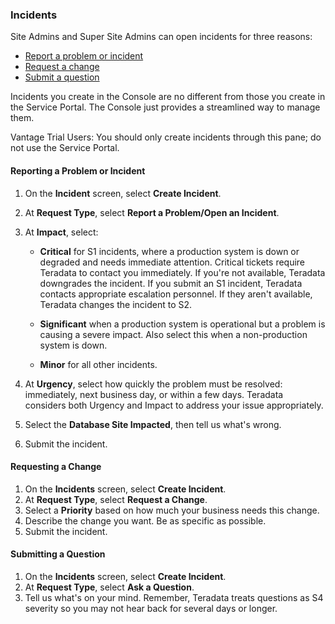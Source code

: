 ### Incidents

Site Admins and Super Site Admins can open incidents for three reasons: 

- [Report a problem or incident](#reporting-a-problem-or-incident) 
- [Request a change](#requesting-a-change)
- [Submit a question](#submitting-a-question)

Incidents you create in the Console are no different from those you create in the Service Portal. The Console just provides a streamlined way to manage them.

Vantage Trial Users: You should only create incidents through this pane; do not use the Service Portal.

#### Reporting a Problem or Incident

1. On the **Incident** screen, select **Create Incident**.
1. At **Request Type**, select **Report a Problem/Open an Incident**.
1. At **Impact**, select:

     - **Critical** for S1 incidents, where a production system is down or degraded and needs immediate attention. Critical tickets require Teradata to contact you immediately. If you're not available, Teradata downgrades the incident. If you submit an S1 incident, Teradata contacts appropriate escalation personnel. If they aren't available, Teradata changes the incident to S2.
      
     - **Significant** when a production system is operational but a problem is causing a severe impact. Also select this when a non-production system is down.
     - **Minor** for all other incidents. 
1. At **Urgency**, select how quickly the problem must be resolved: immediately, next business day, or within a few days. Teradata considers both Urgency and Impact to address your issue appropriately.  
1. Select the **Database Site Impacted**, then tell us what's wrong. 
1. Submit the incident. 

#### Requesting a Change

1. On the **Incidents** screen, select **Create Incident**.
1. At **Request Type**, select **Request a Change**.
1. Select a **Priority** based on how much your business needs this change.
1. Describe the change you want. Be as specific as possible.
1. Submit the incident.

#### Submitting a Question

1. On the **Incidents** screen, select **Create Incident**.
1. At **Request Type**, select **Ask a Question**.
1. Tell us what's on your mind. Remember, Teradata treats questions as S4 severity so you may not hear back for several days or longer.

